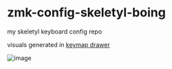 # zmk-config-skeletyl-boing
my skeletyl keyboard config repo

visuals generated in [keymap drawer](https://keymap-drawer.streamlit.app/)

![image](Isolated.png "Title")
